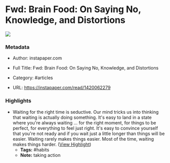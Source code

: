 # Fwd: Brain Food: On Saying No, Knowledge, and Distortions

![](https://readwise-assets.s3.amazonaws.com/static/images/article3.5c705a01b476.png)

### Metadata

- Author: instapaper.com
- Full Title: Fwd: Brain Food: On Saying No, Knowledge, and Distortions
- Category: #articles


- URL: https://instapaper.com/read/1420062279

### Highlights

- Waiting for the right time is seductive. Our mind tricks us into thinking that waiting is actually doing something.
  It's easy to land in a state where you're always waiting ... for the right moment, for things to be perfect, for everything to feel just right. It's easy to convince yourself that you're not ready and if you wait just a little longer than things will be easier.
  Waiting rarely makes things easier. Most of the time, waiting makes things harder. ([View Highlight](https://instapaper.com/read/1420062279/16665815))
    - **Tags:** #habits
    - **Note:** taking action
